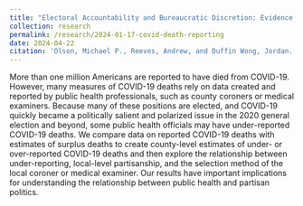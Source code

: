```yaml
---
title: "Electoral Accountability and Bureaucratic Discretion: Evidence from County Coroners and the COVID-19 Pandemic"
collection: research
permalink: /research/2024-01-17-covid-death-reporting
date: 2024-04-22
citation: 'Olson, Michael P., Reeves, Andrew, and Duffin Wong, Jordan. (2024). &quot;Electoral Accountability and Bureaucratic Discretion: Evidence from County Coroners and the COVID-19 Pandemic&quot;.'
---
```

More than one million Americans are reported to have died from COVID-19. However, many measures of COVID-19 deaths rely on data created and reported by public health professionals, such as county coroners or medical examiners. Because many of these positions are elected, and COVID-19 quickly became a politically salient and polarized issue in the 2020 general election and beyond, some public health officials may have under-reported COVID-19 deaths. We compare data on reported COVID-19 deaths with estimates of surplus deaths to create county-level estimates of under- or over-reported COVID-19 deaths and then explore the relationship between under-reporting, local-level partisanship, and the selection method of the local coroner or medical examiner. Our results have important implications for understanding the relationship between public health and partisan politics.
<!---[**Download the paper here**](https://jordanduffinw.github.io/files/papers/20230926-elections_and_representation_in_american_local_government.pdf)--->
